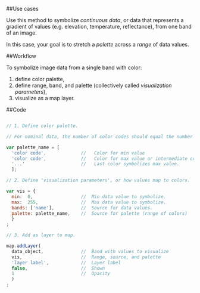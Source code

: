 ##Use cases  

Use this method to symbolize _continuous data_, or data that represents a gradient of values (e.g. elevation, temperature, reflectance), from one band of an image.  

In this case, your goal is to stretch a _palette_ across a _range_ of data values.

##Workflow   

To symbolize image data from a single band with color:  

  1. define color palette,
  2. define range, band, and palette (collectively called _visualization parameters_),
  3. visualize as a map layer.  

##Code   

```js

// 1. Define color palette.  

// For nominal data, the number of color codes should equal the number of unique nominal values.   

var palette_name = [
  'color code',             //   Color for min value  
  'color code',             //   Color for max value or intermediate color
  '...'                     //   Last color symbolizes max value.   
  ];

// 2. Define 'visualization parameters', or how values map to colors.

var vis = {
  min:  0,                  //  Min data value to symbolize.
  max:  255,                //  Max data value to symbolize.
  bands: ['name'],          //  Source for data values.
  palette: palette_name,    //  Source for palette (range of colors)
  }
;

// 3. Add as layer to map.

map.addLayer(
  data_object,              //  Band with values to visualize
  vis,                      //  Range, source, and palette
  'layer label',            //  Layer label  
  false,                    //  Shown   
  1                         //  Opacity  
  )
;

```
